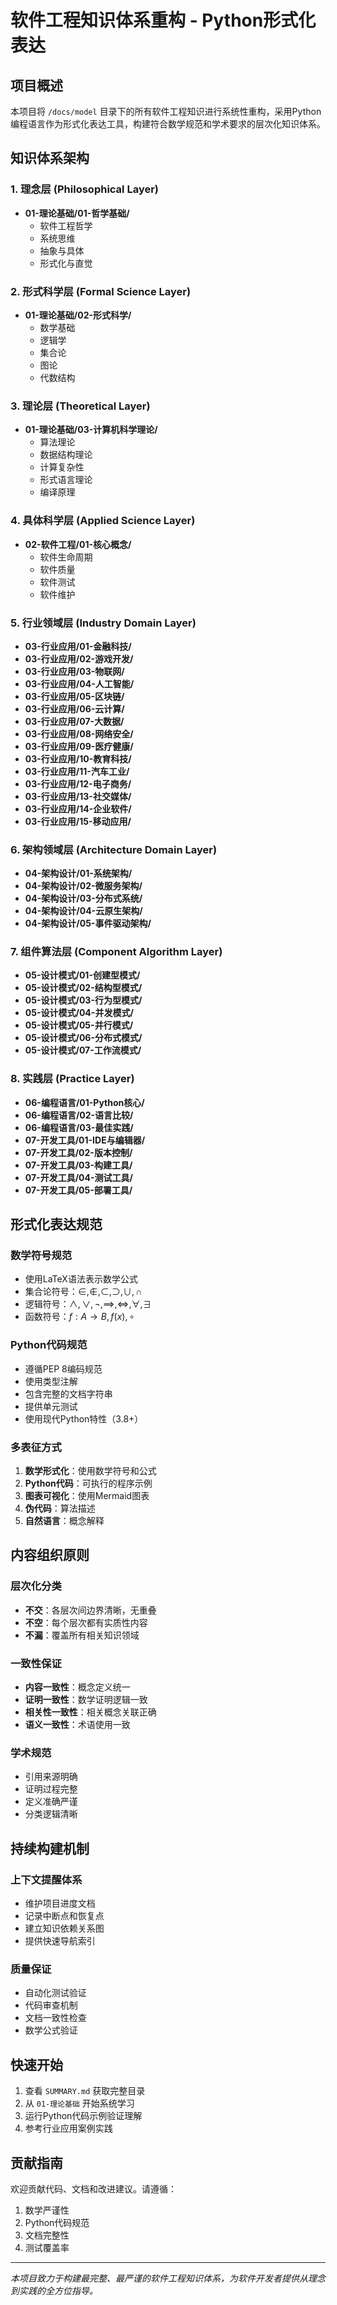 # 软件工程知识体系重构 - Python形式化表达

## 项目概述

本项目将 `/docs/model` 目录下的所有软件工程知识进行系统性重构，采用Python编程语言作为形式化表达工具，构建符合数学规范和学术要求的层次化知识体系。

## 知识体系架构

### 1. 理念层 (Philosophical Layer)
- **01-理论基础/01-哲学基础/**
  - 软件工程哲学
  - 系统思维
  - 抽象与具体
  - 形式化与直觉

### 2. 形式科学层 (Formal Science Layer)
- **01-理论基础/02-形式科学/**
  - 数学基础
  - 逻辑学
  - 集合论
  - 图论
  - 代数结构

### 3. 理论层 (Theoretical Layer)
- **01-理论基础/03-计算机科学理论/**
  - 算法理论
  - 数据结构理论
  - 计算复杂性
  - 形式语言理论
  - 编译原理

### 4. 具体科学层 (Applied Science Layer)
- **02-软件工程/01-核心概念/**
  - 软件生命周期
  - 软件质量
  - 软件测试
  - 软件维护

### 5. 行业领域层 (Industry Domain Layer)
- **03-行业应用/01-金融科技/**
- **03-行业应用/02-游戏开发/**
- **03-行业应用/03-物联网/**
- **03-行业应用/04-人工智能/**
- **03-行业应用/05-区块链/**
- **03-行业应用/06-云计算/**
- **03-行业应用/07-大数据/**
- **03-行业应用/08-网络安全/**
- **03-行业应用/09-医疗健康/**
- **03-行业应用/10-教育科技/**
- **03-行业应用/11-汽车工业/**
- **03-行业应用/12-电子商务/**
- **03-行业应用/13-社交媒体/**
- **03-行业应用/14-企业软件/**
- **03-行业应用/15-移动应用/**

### 6. 架构领域层 (Architecture Domain Layer)
- **04-架构设计/01-系统架构/**
- **04-架构设计/02-微服务架构/**
- **04-架构设计/03-分布式系统/**
- **04-架构设计/04-云原生架构/**
- **04-架构设计/05-事件驱动架构/**

### 7. 组件算法层 (Component Algorithm Layer)
- **05-设计模式/01-创建型模式/**
- **05-设计模式/02-结构型模式/**
- **05-设计模式/03-行为型模式/**
- **05-设计模式/04-并发模式/**
- **05-设计模式/05-并行模式/**
- **05-设计模式/06-分布式模式/**
- **05-设计模式/07-工作流模式/**

### 8. 实践层 (Practice Layer)
- **06-编程语言/01-Python核心/**
- **06-编程语言/02-语言比较/**
- **06-编程语言/03-最佳实践/**
- **07-开发工具/01-IDE与编辑器/**
- **07-开发工具/02-版本控制/**
- **07-开发工具/03-构建工具/**
- **07-开发工具/04-测试工具/**
- **07-开发工具/05-部署工具/**

## 形式化表达规范

### 数学符号规范
- 使用LaTeX语法表示数学公式
- 集合论符号：$\in, \notin, \subset, \supset, \cup, \cap$
- 逻辑符号：$\land, \lor, \neg, \implies, \iff, \forall, \exists$
- 函数符号：$f: A \to B, f(x), \circ$

### Python代码规范
- 遵循PEP 8编码规范
- 使用类型注解
- 包含完整的文档字符串
- 提供单元测试
- 使用现代Python特性（3.8+）

### 多表征方式
1. **数学形式化**：使用数学符号和公式
2. **Python代码**：可执行的程序示例
3. **图表可视化**：使用Mermaid图表
4. **伪代码**：算法描述
5. **自然语言**：概念解释

## 内容组织原则

### 层次化分类
- **不交**：各层次间边界清晰，无重叠
- **不空**：每个层次都有实质性内容
- **不漏**：覆盖所有相关知识领域

### 一致性保证
- **内容一致性**：概念定义统一
- **证明一致性**：数学证明逻辑一致
- **相关性一致性**：相关概念关联正确
- **语义一致性**：术语使用一致

### 学术规范
- 引用来源明确
- 证明过程完整
- 定义准确严谨
- 分类逻辑清晰

## 持续构建机制

### 上下文提醒体系
- 维护项目进度文档
- 记录中断点和恢复点
- 建立知识依赖关系图
- 提供快速导航索引

### 质量保证
- 自动化测试验证
- 代码审查机制
- 文档一致性检查
- 数学公式验证

## 快速开始

1. 查看 `SUMMARY.md` 获取完整目录
2. 从 `01-理论基础` 开始系统学习
3. 运行Python代码示例验证理解
4. 参考行业应用案例实践

## 贡献指南

欢迎贡献代码、文档和改进建议。请遵循：
1. 数学严谨性
2. Python代码规范
3. 文档完整性
4. 测试覆盖率

---

*本项目致力于构建最完整、最严谨的软件工程知识体系，为软件开发者提供从理念到实践的全方位指导。* 